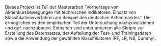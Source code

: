 Dieses Projekt ist Teil der Masterarbeit "Vorhersage von Aktienkursbewegungen mit technischen Indikatoren: Einsatz von Klassifikationsverfahren am Beispiel des deutschen Aktienmarktes". Die ermöglichen es den empirischen Teil
der Untersuchung nachzuvollziehen und ggf. nachzubauen. Enthalten sind unter anderem alle Skripte zur Erstellung des Datensatzes, der Aufteilung der Test- und Trainingsdaten sowie die Anwendung der gewählten Klassifikatoren (RF, LR, NB, Dummy). 
